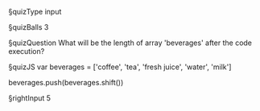 §quizType
input

§quizBalls
3


§quizQuestion
What will be the length of array 'beverages' after the code execution?


§quizJS
var beverages = ['coffee', 'tea', 'fresh juice', 'water', 'milk']

beverages.push(beverages.shift())



§rightInput
5
